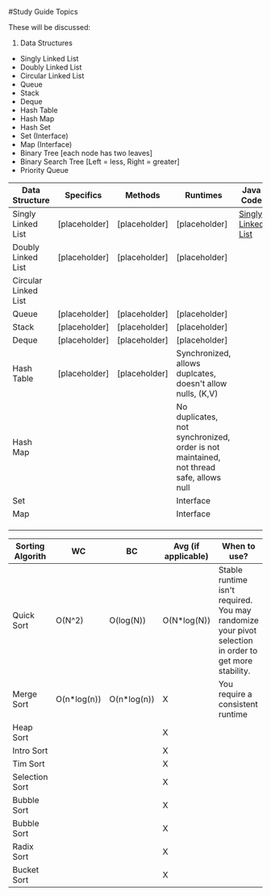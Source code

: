 #Study Guide Topics

These will be discussed:

1. Data Structures
  * Singly Linked List
  * Doubly Linked List
  * Circular Linked List
  * Queue
  * Stack
  * Deque
  * Hash Table
  * Hash Map
  * Hash Set
  * Set (Interface)
  * Map (Interface)
  * Binary Tree [each node has two leaves]
  * Binary Search Tree [Left = less, Right = greater]
  * Priority Queue

Data Structure | Specifics | Methods |  Runtimes | Java Code
--- | --- | --- | ---| --
Singly Linked List| [placeholder] | [placeholder] | [placeholder] | <a href = " https://github.com/ChristianCSE/MyStructures/tree/master/src/LinkedLists/LinkedList"> Singly Linked List</a>
Doubly Linked List| [placeholder] | [placeholder] | [placeholder] |
Circular Linked List|    |    |   |
Queue| [placeholder] | [placeholder] | [placeholder] |
Stack| [placeholder] | [placeholder] | [placeholder]   |
Deque| [placeholder] | [placeholder] | [placeholder]  |
Hash Table| [placeholder] | [placeholder] | Synchronized, allows duplcates, doesn't allow nulls, (K,V)  |
 Hash Map |    |    | No duplicates, not synchronized, order is not maintained, not thread safe, allows null |
Set |    |    | Interface |
 Map |    |    | Interface |
 |    |    |  |
 |    |    |  |
 |    |    |  |


Sorting  Algorith | WC | BC | Avg (if applicable)| When to use?
--- | --- | --- | --- | ---
Quick Sort | O(N^2) | O(log(N)) | O(N*log(N))| Stable runtime isn't required. You may randomize your pivot selection in order to get more stability.
Merge Sort|O(n*log(n))| O(n*log(n))|X| You require a consistent runtime
Heap Sort| | | X|
Intro Sort| | | X|
Tim Sort| | | X|
Selection Sort| | | X|
Bubble Sort| | | X|
Bubble Sort| | | X|
Radix Sort| | | X|
Bucket Sort| | | X|


